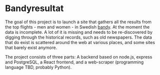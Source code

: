 # Bandyresultat

The goal of this project is to launch a site that gathers all the results from the top flights - men and women - in Swedish [bandy](https://en.wikipedia.org/wiki/Bandy). At the moment the data is incomplete. A lot of it is missing and needs to be re-discovered by digging through the historical records, such as old newspapers. The data that do exist is scattered around the web at various places, and some sites that barely exist anymore.

The project consists of three parts: A backend based on node.js, express and PostgreSQL, a React frontend, and a web-scraper (programming language TBD, probably Python).

